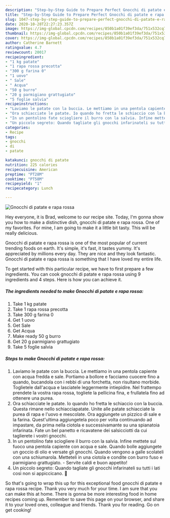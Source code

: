 ```yaml
---
description: "Step-by-Step Guide to Prepare Perfect Gnocchi di patate e rapa rossa"
title: "Step-by-Step Guide to Prepare Perfect Gnocchi di patate e rapa rossa"
slug: 1047-step-by-step-guide-to-prepare-perfect-gnocchi-di-patate-e-rapa-rossa
date: 2020-10-28T22:27:23.357Z
image: https://img-global.cpcdn.com/recipes/850b1a01f39ef3da/751x532cq70/gnocchi-di-patate-e-rapa-rossa-recipe-main-photo.jpg
thumbnail: https://img-global.cpcdn.com/recipes/850b1a01f39ef3da/751x532cq70/gnocchi-di-patate-e-rapa-rossa-recipe-main-photo.jpg
cover: https://img-global.cpcdn.com/recipes/850b1a01f39ef3da/751x532cq70/gnocchi-di-patate-e-rapa-rossa-recipe-main-photo.jpg
author: Catherine Barnett
ratingvalue: 4.7
reviewcount: 20017
recipeingredient:
- "1 kg patate"
- "1 rapa rossa precotta"
- "300 g farina 0"
- "1 uovo"
- " Sale"
- " Acqua"
- "50 g burro"
- "20 g parmigiano grattugiato"
- "5 foglie salvia"
recipeinstructions:
- "Laviamo le patate con la buccia. Le mettiamo in una pentola capiente con acqua fredda e sale. Portiamo a bollore e facciamo cuocere fino a quando, bucandola con i rebbi di una forchetta, non risultano morbide. Toglietele dall&#39;acqua e lasciatele leggermente intiepidire. Nel frattempo prendete la vostra rapa rossa, togliete la pellicina fina, e frullatela fino ad ottenere una purea."
- "Ora schiacciate le patate. Io quando ho fretta le schiaccio con la buccia. Questa rimane nello schiacciapatate. Unite alle patate schiacciate la purea di rapa e l&#39;uovo e mescolate. Ora aggiungete un pizzico di sale e la farina. Quest&#39;ultima aggiungetela poco per volta continuando ad impastare, da prima nella ciotola e successivamante su una spianatoia infarinata. Fate un bel panetto e ricavatene dei salsicciotti da cui taglierete i vostri gnocchi."
- "In un pentolino fate sciogliere il burro con la salvia. Infine mettete sul fuoco una pentola capiente con acqua e sale. Quando bolle aggiungete un goccio di olio e versate gli gnocchi. Quando vengono a galle scolateli con una schiumarola. Metteteli in una ciotola e condite con burro fuso e parmigiano grattugiato. Servite caldi e buon appetito!"
- "Un piccolo segreto: Quando tagliate gli gnocchi infarinateli su tutti i lati così non si appiccicano. 🤗"
categories:
- Recipe
tags:
- gnocchi
- di
- patate

katakunci: gnocchi di patate 
nutrition: 225 calories
recipecuisine: American
preptime: "PT28M"
cooktime: "PT58M"
recipeyield: "1"
recipecategory: Lunch

---
```



![Gnocchi di patate e rapa rossa](https://img-global.cpcdn.com/recipes/850b1a01f39ef3da/751x532cq70/gnocchi-di-patate-e-rapa-rossa-recipe-main-photo.jpg)

Hey everyone, it is Brad, welcome to our recipe site. Today, I'm gonna show you how to make a distinctive dish, gnocchi di patate e rapa rossa. One of my favorites. For mine, I am going to make it a little bit tasty. This will be really delicious.

Gnocchi di patate e rapa rossa is one of the most popular of current trending foods on earth. It's simple, it's fast, it tastes yummy. It's appreciated by millions every day. They are nice and they look fantastic. Gnocchi di patate e rapa rossa is something that I have loved my entire life.




To get started with this particular recipe, we have to first prepare a few ingredients. You can cook gnocchi di patate e rapa rossa using 9 ingredients and 4 steps. Here is how you can achieve it.

<!--inarticleads1-->

##### The ingredients needed to make Gnocchi di patate e rapa rossa:

1. Take 1 kg patate
1. Take 1 rapa rossa precotta
1. Take 300 g farina 0
1. Get 1 uovo
1. Get  Sale
1. Get  Acqua
1. Make ready 50 g burro
1. Get 20 g parmigiano grattugiato
1. Take 5 foglie salvia




<!--inarticleads2-->

##### Steps to make Gnocchi di patate e rapa rossa:

1. Laviamo le patate con la buccia. Le mettiamo in una pentola capiente con acqua fredda e sale. Portiamo a bollore e facciamo cuocere fino a quando, bucandola con i rebbi di una forchetta, non risultano morbide. Toglietele dall&#39;acqua e lasciatele leggermente intiepidire. Nel frattempo prendete la vostra rapa rossa, togliete la pellicina fina, e frullatela fino ad ottenere una purea.
1. Ora schiacciate le patate. Io quando ho fretta le schiaccio con la buccia. Questa rimane nello schiacciapatate. Unite alle patate schiacciate la purea di rapa e l&#39;uovo e mescolate. Ora aggiungete un pizzico di sale e la farina. Quest&#39;ultima aggiungetela poco per volta continuando ad impastare, da prima nella ciotola e successivamante su una spianatoia infarinata. Fate un bel panetto e ricavatene dei salsicciotti da cui taglierete i vostri gnocchi.
1. In un pentolino fate sciogliere il burro con la salvia. Infine mettete sul fuoco una pentola capiente con acqua e sale. Quando bolle aggiungete un goccio di olio e versate gli gnocchi. Quando vengono a galle scolateli con una schiumarola. Metteteli in una ciotola e condite con burro fuso e parmigiano grattugiato. - Servite caldi e buon appetito!
1. Un piccolo segreto: Quando tagliate gli gnocchi infarinateli su tutti i lati così non si appiccicano. 🤗




So that's going to wrap this up for this exceptional food gnocchi di patate e rapa rossa recipe. Thank you very much for your time. I am sure that you can make this at home. There is gonna be more interesting food in home recipes coming up. Remember to save this page on your browser, and share it to your loved ones, colleague and friends. Thank you for reading. Go on get cooking!
